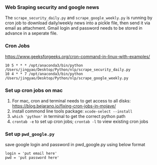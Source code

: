 ### Web Sraping security and google news
The ```scrape_security_daily.py``` and ```scrape_google_weekly.py``` is running by cron job to download daily/weekly news into a pickle file, then send it via email as attachment. Gmail login and password needs to be stored in advance in a seperate file. 

### Cron Jobs
https://www.geeksforgeeks.org/cron-command-in-linux-with-examples/
```
10 5 * * * /opt/anaconda3/bin/python /Users/jingyao/Desktop/Python/nlp/scrape_security_daily.py
10 4 * * 7 /opt/anaconda3/bin/python /Users/jingyao/Desktop/Python/nlp/scrape_google_weekly.py
```
### Set up cron jobs on mac
1. For mac, cron and terminal needs to get access to all disks:
   https://blog.bejarano.io/fixing-cron-jobs-in-mojave/
2. install commond line tools package:
   ```xcode-select --install```
3. ```which 'python'``` in terminal to get the correct python path 
4. ```crontab -e``` to set up cron jobs; ```crontab -l``` to view existing cron jobs
### Set up ```pwd_google.py```
save google login and password in pwd_google.py using below format
```
login = 'put email here'
pwd = 'put password here'
```

